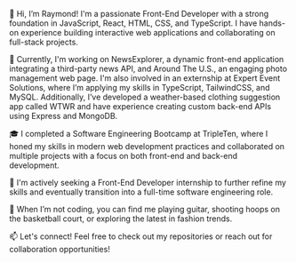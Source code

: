 👋 Hi, I’m Raymond! I'm a passionate Front-End Developer with a strong foundation in JavaScript, React, HTML, CSS, and TypeScript. I have hands-on experience building interactive web applications and collaborating on full-stack projects.

🌱 Currently, I'm working on NewsExplorer, a dynamic front-end application integrating a third-party news API, and Around The U.S., an engaging photo management web page. I'm also involved in an externship at Expert Event Solutions, where I’m applying my skills in TypeScript, TailwindCSS, and MySQL. Additionally, I’ve developed a weather-based clothing suggestion app called WTWR and have experience creating custom back-end APIs using Express and MongoDB.

🎓 I completed a Software Engineering Bootcamp at TripleTen, where I honed my skills in modern web development practices and collaborated on multiple projects with a focus on both front-end and back-end development.

🚀 I'm actively seeking a Front-End Developer internship to further refine my skills and eventually transition into a full-time software engineering role.

🎸 When I’m not coding, you can find me playing guitar, shooting hoops on the basketball court, or exploring the latest in fashion trends.

📫 Let's connect! Feel free to check out my repositories or reach out for collaboration opportunities!
